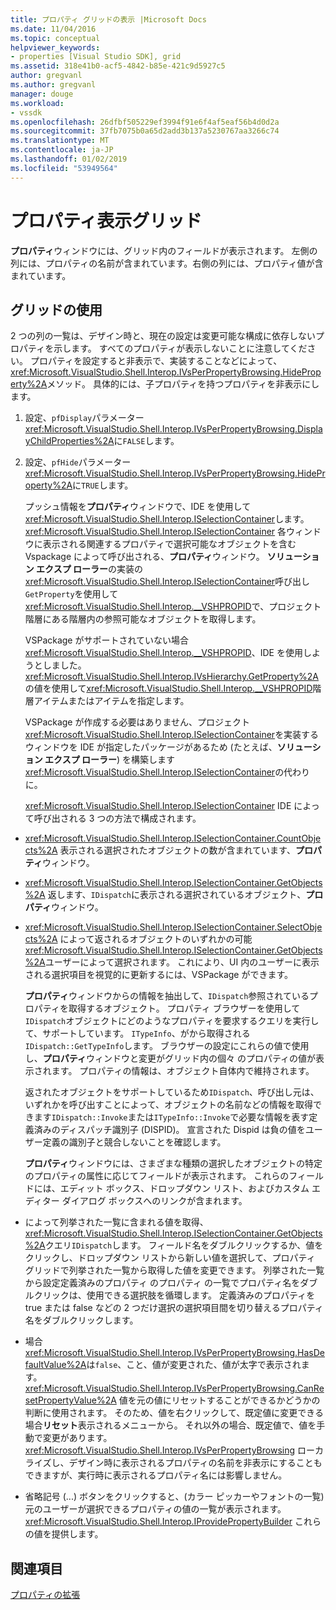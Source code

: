 ```yaml
---
title: プロパティ グリッドの表示 |Microsoft Docs
ms.date: 11/04/2016
ms.topic: conceptual
helpviewer_keywords:
- properties [Visual Studio SDK], grid
ms.assetid: 318e41b0-acf5-4842-b85e-421c9d5927c5
author: gregvanl
ms.author: gregvanl
manager: douge
ms.workload:
- vssdk
ms.openlocfilehash: 26dfbf505229ef3994f91e6f4af5eaf56b4d0d2a
ms.sourcegitcommit: 37fb7075b0a65d2add3b137a5230767aa3266c74
ms.translationtype: MT
ms.contentlocale: ja-JP
ms.lasthandoff: 01/02/2019
ms.locfileid: "53949564"
---
```

# <a name="properties-display-grid"></a>プロパティ表示グリッド
**プロパティ**ウィンドウには、グリッド内のフィールドが表示されます。 左側の列には、プロパティの名前が含まれています。右側の列には、プロパティ値が含まれています。  
  
## <a name="working-with-the-grid"></a>グリッドの使用  
 2 つの列の一覧は、デザイン時と、現在の設定は変更可能な構成に依存しないプロパティを示します。 すべてのプロパティが表示しないことに注意してください。 プロパティを設定すると非表示で、実装することなどによって、<xref:Microsoft.VisualStudio.Shell.Interop.IVsPerPropertyBrowsing.HideProperty%2A>メソッド。 具体的には、子プロパティを持つプロパティを非表示にします。  
  
1. 設定、`pfDisplay`パラメーター<xref:Microsoft.VisualStudio.Shell.Interop.IVsPerPropertyBrowsing.DisplayChildProperties%2A>に`FALSE`します。  
  
2. 設定、`pfHide`パラメーター<xref:Microsoft.VisualStudio.Shell.Interop.IVsPerPropertyBrowsing.HideProperty%2A>に`TRUE`します。  
  
   プッシュ情報を**プロパティ**ウィンドウで、IDE を使用して<xref:Microsoft.VisualStudio.Shell.Interop.ISelectionContainer>します。 <xref:Microsoft.VisualStudio.Shell.Interop.ISelectionContainer> 各ウィンドウに表示される関連するプロパティで選択可能なオブジェクトを含む Vspackage によって呼び出される、**プロパティ**ウィンドウ。 **ソリューション エクスプ ローラー**の実装の<xref:Microsoft.VisualStudio.Shell.Interop.ISelectionContainer>呼び出し`GetProperty`を使用して<xref:Microsoft.VisualStudio.Shell.Interop.__VSHPROPID>で、プロジェクト階層にある階層内の参照可能なオブジェクトを取得します。  
  
   VSPackage がサポートされていない場合<xref:Microsoft.VisualStudio.Shell.Interop.__VSHPROPID>、IDE を使用しようとしました。<xref:Microsoft.VisualStudio.Shell.Interop.IVsHierarchy.GetProperty%2A>の値を使用して<xref:Microsoft.VisualStudio.Shell.Interop.__VSHPROPID>階層アイテムまたはアイテムを指定します。  
  
   VSPackage が作成する必要はありません、プロジェクト<xref:Microsoft.VisualStudio.Shell.Interop.ISelectionContainer>を実装するウィンドウを IDE が指定したパッケージがあるため (たとえば、**ソリューション エクスプ ローラー**) を構築します<xref:Microsoft.VisualStudio.Shell.Interop.ISelectionContainer>の代わりに。  
  
   <xref:Microsoft.VisualStudio.Shell.Interop.ISelectionContainer> IDE によって呼び出される 3 つの方法で構成されます。  
  
- <xref:Microsoft.VisualStudio.Shell.Interop.ISelectionContainer.CountObjects%2A> 表示される選択されたオブジェクトの数が含まれています、**プロパティ**ウィンドウ。  
  
- <xref:Microsoft.VisualStudio.Shell.Interop.ISelectionContainer.GetObjects%2A> 返します、`IDispatch`に表示される選択されているオブジェクト、**プロパティ**ウィンドウ。  
  
- <xref:Microsoft.VisualStudio.Shell.Interop.ISelectionContainer.SelectObjects%2A> によって返されるオブジェクトのいずれかの可能<xref:Microsoft.VisualStudio.Shell.Interop.ISelectionContainer.GetObjects%2A>ユーザーによって選択されます。 これにより、UI 内のユーザーに表示される選択項目を視覚的に更新するには、VSPackage ができます。  
  
  **プロパティ**ウィンドウからの情報を抽出して、`IDispatch`参照されているプロパティを取得するオブジェクト。 プロパティ ブラウザーを使用して`IDispatch`オブジェクトにどのようなプロパティを要求するクエリを実行して、サポートしています。 `ITypeInfo`、がから取得される`IDispatch::GetTypeInfo`します。 ブラウザーの設定にこれらの値で使用し、**プロパティ**ウィンドウと変更がグリッド内の個々 のプロパティの値が表示されます。 プロパティの情報は、オブジェクト自体内で維持されます。  
  
  返されたオブジェクトをサポートしているため`IDispatch`、呼び出し元は、いずれかを呼び出すことによって、オブジェクトの名前などの情報を取得できます`IDispatch::Invoke`または`ITypeInfo::Invoke`で必要な情報を表す定義済みのディスパッチ識別子 (DISPID)。 宣言された Dispid は負の値をユーザー定義の識別子と競合しないことを確認します。  
  
  **プロパティ**ウィンドウには、さまざまな種類の選択したオブジェクトの特定のプロパティの属性に応じてフィールドが表示されます。 これらのフィールドには、エディット ボックス、ドロップダウン リスト、およびカスタム エディター ダイアログ ボックスへのリンクが含まれます。  
  
- によって列挙された一覧に含まれる値を取得、<xref:Microsoft.VisualStudio.Shell.Interop.ISelectionContainer.GetObjects%2A>クエリ`IDispatch`します。 フィールド名をダブルクリックするか、値をクリックし、ドロップダウン リストから新しい値を選択して、プロパティ グリッドで列挙された一覧から取得した値を変更できます。 列挙された一覧から設定定義済みのプロパティ のプロパティ の一覧でプロパティ名をダブルクリックは、使用できる選択肢を循環します。 定義済みのプロパティを true または false などの 2 つだけ選択の選択項目間を切り替えるプロパティ名をダブルクリックします。  
  
- 場合<xref:Microsoft.VisualStudio.Shell.Interop.IVsPerPropertyBrowsing.HasDefaultValue%2A>は`false`、こと、値が変更された、値が太字で表示されます。 <xref:Microsoft.VisualStudio.Shell.Interop.IVsPerPropertyBrowsing.CanResetPropertyValue%2A> 値を元の値にリセットすることができるかどうかの判断に使用されます。 そのため、値を右クリックして、既定値に変更できる場合**リセット**表示されるメニューから。 それ以外の場合、既定値で、値を手動で変更があります。 <xref:Microsoft.VisualStudio.Shell.Interop.IVsPerPropertyBrowsing> ローカライズし、デザイン時に表示されるプロパティの名前を非表示にすることもできますが、実行時に表示されるプロパティ名には影響しません。  
  
- 省略記号 (...) ボタンをクリックすると、(カラー ピッカーやフォントの一覧) 元のユーザーが選択できるプロパティの値の一覧が表示されます。 <xref:Microsoft.VisualStudio.Shell.Interop.IProvidePropertyBuilder> これらの値を提供します。  
  
## <a name="see-also"></a>関連項目  
 [プロパティの拡張](../../extensibility/internals/extending-properties.md)